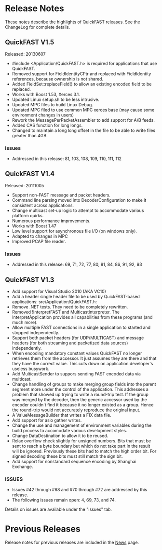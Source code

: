 # Release Notes #

These notes describe the highlights of QuickFAST releases.
See the ChangeLog for complete details.

## QuickFAST V1.5 ##
Released: 20130607
  * #include <Application/QuickFAST.h> is required for applications that use QuickFAST.
  * Removed support for FieldIdentityCPtr and replaced with FieldIdentity references, because ownership is not shared.
  * Added FieldSet::replaceField() to allow an existing encoded field to be replaced.
  * Works with Boost 1.53, Xerces 3.1.
  * Updated Linux setup.sh to be less intrusive.
  * Updated MPC files to build Linux Debug.
  * Updated MPC filed to use common MPC xerces base (may cause some environment changes in users)
  * Rework the MessagePerPacketAssembler to add support for A/B feeds.
  * Added CAS function for long longs.
  * Changed to maintain a long long offset in the file to be able to write files greater than 4GB.
### Issues ###
  * Addressed in this release: 81, 103, 108, 109, 110, 111, 112

## QuickFAST V1.4 ##
Released: 20111005
  * Support non-FAST message and packet headers.
  * Command line parsing moved into DecoderConfiguration to make it    consistent across applications.
  * Change multicast set-up logic to attempt to accommodate various platform quirks.
  * Numerous performance improvements.
  * Works with Boost 1.47
  * Low level support for asynchronous file I/O (on windows only).
  * Adapted to changes in MPC
  * Improved PCAP file reader.
### Issues ###
  * Addressed in this release: 69, 71, 72, 77, 80, 81, 84, 86, 91, 92, 93

## QuickFAST V1.3 ##

  * Add support for Visual Studio 2010 (AKA VC10)
  * Add a header single header file to be used by QuickFAST-based applications: src/Application/QuickFAST.h:
  * Remove .NET tests.  They need to be completely rewritten.
  * Removed !InterpretFAST and MulticastInterpreter.  The InterpretApplication provides all capabilities from these programs (and much more).
  * Allow multiple FAST connections in a single application to started and stopped independently.
  * Support both packet headers (for UDP/MULTICAST) and message headers (for both streaming and packetized data sources) independently.
  * When encoding mandatory constant values QuickFAST no longer retrieves them from the accessor.  It just assumes they are there and that they have the correct value. This cuts down on application developer's useless busywork.
  * Add MulticastSender to suppors sending FAST encoded data via multicast.
  * Change handling of groups to make merging group fields into the parent segment more under the control of the application.   This addresses a problem that showed up trying to write a round-trip test. If the group was merged by the decoder, then the generic accessor used by the encoder couldn't find it because it no longer existed as a group.  Hence the round-trip would not accurately reproduce the original input.
  * A ValueMessageBuilder that writes a FIX data file.
  * Add support for asio gather writes.
  * Change the use and management of environment variables during the build process to accomodate various development styles.
  * Change DataDestination to allow it to be reused.
  * Relax overflow check slightly for unsigned numbers.  Bits that must be sent to reach a byte boundary but which do not take part in the result will be ignored.  Previously these bits had to match the high order bit.  For signed decoding these bits must still match the sign bit.
  * Add support for nonstandard sequence encoding by Shanghai Exchange.

### ISSUES ###
  * Issues #42 through #68 and #70 through #72 are addressed by this release.
  * The following issues remain open: 4, 69, 73, and 74.

Details on issues are available under the "Issues" tab.
# Previous Releases #
Release notes for previous releases are included in the [News](News.md) page.